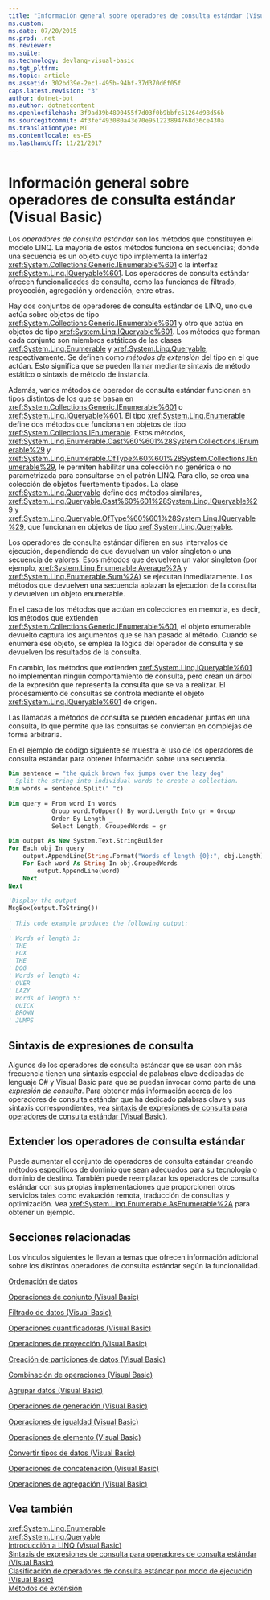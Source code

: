 ```yaml
---
title: "Información general sobre operadores de consulta estándar (Visual Basic)"
ms.custom: 
ms.date: 07/20/2015
ms.prod: .net
ms.reviewer: 
ms.suite: 
ms.technology: devlang-visual-basic
ms.tgt_pltfrm: 
ms.topic: article
ms.assetid: 302bd39e-2ec1-495b-94bf-37d370d6f05f
caps.latest.revision: "3"
author: dotnet-bot
ms.author: dotnetcontent
ms.openlocfilehash: 3f9ad39b4890455f7d03f0b9bbfc51264d98d56b
ms.sourcegitcommit: 4f3fef493080a43e70e951223894768d36ce430a
ms.translationtype: MT
ms.contentlocale: es-ES
ms.lasthandoff: 11/21/2017
---
```

# <a name="standard-query-operators-overview-visual-basic"></a>Información general sobre operadores de consulta estándar (Visual Basic)
Los *operadores de consulta estándar* son los métodos que constituyen el modelo LINQ. La mayoría de estos métodos funciona en secuencias; donde una secuencia es un objeto cuyo tipo implementa la interfaz <xref:System.Collections.Generic.IEnumerable%601> o la interfaz <xref:System.Linq.IQueryable%601>. Los operadores de consulta estándar ofrecen funcionalidades de consulta, como las funciones de filtrado, proyección, agregación y ordenación, entre otras.  
  
 Hay dos conjuntos de operadores de consulta estándar de LINQ, uno que actúa sobre objetos de tipo <xref:System.Collections.Generic.IEnumerable%601> y otro que actúa en objetos de tipo <xref:System.Linq.IQueryable%601>. Los métodos que forman cada conjunto son miembros estáticos de las clases <xref:System.Linq.Enumerable> y <xref:System.Linq.Queryable>, respectivamente. Se definen como *métodos de extensión* del tipo en el que actúan. Esto significa que se pueden llamar mediante sintaxis de método estático o sintaxis de método de instancia.  
  
 Además, varios métodos de operador de consulta estándar funcionan en tipos distintos de los que se basan en <xref:System.Collections.Generic.IEnumerable%601> o <xref:System.Linq.IQueryable%601>. El tipo <xref:System.Linq.Enumerable> define dos métodos que funcionan en objetos de tipo <xref:System.Collections.IEnumerable>. Estos métodos, <xref:System.Linq.Enumerable.Cast%60%601%28System.Collections.IEnumerable%29> y <xref:System.Linq.Enumerable.OfType%60%601%28System.Collections.IEnumerable%29>, le permiten habilitar una colección no genérica o no parametrizada para consultarse en el patrón LINQ. Para ello, se crea una colección de objetos fuertemente tipados. La clase <xref:System.Linq.Queryable> define dos métodos similares, <xref:System.Linq.Queryable.Cast%60%601%28System.Linq.IQueryable%29> y <xref:System.Linq.Queryable.OfType%60%601%28System.Linq.IQueryable%29>, que funcionan en objetos de tipo <xref:System.Linq.Queryable>.  
  
 Los operadores de consulta estándar difieren en sus intervalos de ejecución, dependiendo de que devuelvan un valor singleton o una secuencia de valores. Esos métodos que devuelven un valor singleton (por ejemplo, <xref:System.Linq.Enumerable.Average%2A> y <xref:System.Linq.Enumerable.Sum%2A>) se ejecutan inmediatamente. Los métodos que devuelven una secuencia aplazan la ejecución de la consulta y devuelven un objeto enumerable.  
  
 En el caso de los métodos que actúan en colecciones en memoria, es decir, los métodos que extienden <xref:System.Collections.Generic.IEnumerable%601>, el objeto enumerable devuelto captura los argumentos que se han pasado al método. Cuando se enumera ese objeto, se emplea la lógica del operador de consulta y se devuelven los resultados de la consulta.  
  
 En cambio, los métodos que extienden <xref:System.Linq.IQueryable%601> no implementan ningún comportamiento de consulta, pero crean un árbol de la expresión que representa la consulta que se va a realizar. El procesamiento de consultas se controla mediante el objeto <xref:System.Linq.IQueryable%601> de origen.  
  
 Las llamadas a métodos de consulta se pueden encadenar juntas en una consulta, lo que permite que las consultas se conviertan en complejas de forma arbitraria.  
  
 En el ejemplo de código siguiente se muestra el uso de los operadores de consulta estándar para obtener información sobre una secuencia.  
  
```vb  
Dim sentence = "the quick brown fox jumps over the lazy dog"  
' Split the string into individual words to create a collection.  
Dim words = sentence.Split(" "c)  
  
Dim query = From word In words   
            Group word.ToUpper() By word.Length Into gr = Group   
            Order By Length _  
            Select Length, GroupedWords = gr  
  
Dim output As New System.Text.StringBuilder  
For Each obj In query  
    output.AppendLine(String.Format("Words of length {0}:", obj.Length))  
    For Each word As String In obj.GroupedWords  
        output.AppendLine(word)  
    Next  
Next  
  
'Display the output  
MsgBox(output.ToString())  
  
' This code example produces the following output:  
'  
' Words of length 3:  
' THE  
' FOX  
' THE  
' DOG  
' Words of length 4:  
' OVER  
' LAZY  
' Words of length 5:  
' QUICK  
' BROWN  
' JUMPS   
```  
  
## <a name="query-expression-syntax"></a>Sintaxis de expresiones de consulta  
 Algunos de los operadores de consulta estándar que se usan con más frecuencia tienen una sintaxis especial de palabras clave dedicadas de lenguaje C# y Visual Basic para que se puedan invocar como parte de una *expresión* *de consulta*. Para obtener más información acerca de los operadores de consulta estándar que ha dedicado palabras clave y sus sintaxis correspondientes, vea [sintaxis de expresiones de consulta para operadores de consulta estándar (Visual Basic)](../../../../visual-basic/programming-guide/concepts/linq/query-expression-syntax-for-standard-query-operators.md).  
  
## <a name="extending-the-standard-query-operators"></a>Extender los operadores de consulta estándar  
 Puede aumentar el conjunto de operadores de consulta estándar creando métodos específicos de dominio que sean adecuados para su tecnología o dominio de destino. También puede reemplazar los operadores de consulta estándar con sus propias implementaciones que proporcionen otros servicios tales como evaluación remota, traducción de consultas y optimización. Vea <xref:System.Linq.Enumerable.AsEnumerable%2A> para obtener un ejemplo.  
  
## <a name="related-sections"></a>Secciones relacionadas  
 Los vínculos siguientes le llevan a temas que ofrecen información adicional sobre los distintos operadores de consulta estándar según la funcionalidad.  
  
 [Ordenación de datos](../../../../visual-basic/programming-guide/concepts/linq/sorting-data.md)  
  
 [Operaciones de conjunto (Visual Basic)](../../../../visual-basic/programming-guide/concepts/linq/set-operations.md)  
  
 [Filtrado de datos (Visual Basic)](../../../../visual-basic/programming-guide/concepts/linq/filtering-data.md)  
  
 [Operaciones cuantificadoras (Visual Basic)](../../../../visual-basic/programming-guide/concepts/linq/quantifier-operations.md)  
  
 [Operaciones de proyección (Visual Basic)](../../../../visual-basic/programming-guide/concepts/linq/projection-operations.md)  
  
 [Creación de particiones de datos (Visual Basic)](../../../../visual-basic/programming-guide/concepts/linq/partitioning-data.md)  
  
 [Combinación de operaciones (Visual Basic)](../../../../visual-basic/programming-guide/concepts/linq/join-operations.md)  
  
 [Agrupar datos (Visual Basic)](../../../../visual-basic/programming-guide/concepts/linq/grouping-data.md)  
  
 [Operaciones de generación (Visual Basic)](../../../../visual-basic/programming-guide/concepts/linq/generation-operations.md)  
  
 [Operaciones de igualdad (Visual Basic)](../../../../visual-basic/programming-guide/concepts/linq/equality-operations.md)  
  
 [Operaciones de elemento (Visual Basic)](../../../../visual-basic/programming-guide/concepts/linq/element-operations.md)  
  
 [Convertir tipos de datos (Visual Basic)](../../../../visual-basic/programming-guide/concepts/linq/converting-data-types.md)  
  
 [Operaciones de concatenación (Visual Basic)](../../../../visual-basic/programming-guide/concepts/linq/concatenation-operations.md)  
  
 [Operaciones de agregación (Visual Basic)](../../../../visual-basic/programming-guide/concepts/linq/aggregation-operations.md)  
  
## <a name="see-also"></a>Vea también  
 <xref:System.Linq.Enumerable>  
 <xref:System.Linq.Queryable>  
 [Introducción a LINQ (Visual Basic)](../../../../visual-basic/programming-guide/concepts/linq/introduction-to-linq.md)  
 [Sintaxis de expresiones de consulta para operadores de consulta estándar (Visual Basic)](../../../../visual-basic/programming-guide/concepts/linq/query-expression-syntax-for-standard-query-operators.md)  
 [Clasificación de operadores de consulta estándar por modo de ejecución (Visual Basic)](../../../../visual-basic/programming-guide/concepts/linq/classification-of-standard-query-operators-by-manner-of-execution.md)  
 [Métodos de extensión](../../../../visual-basic/programming-guide/language-features/procedures/extension-methods.md)

